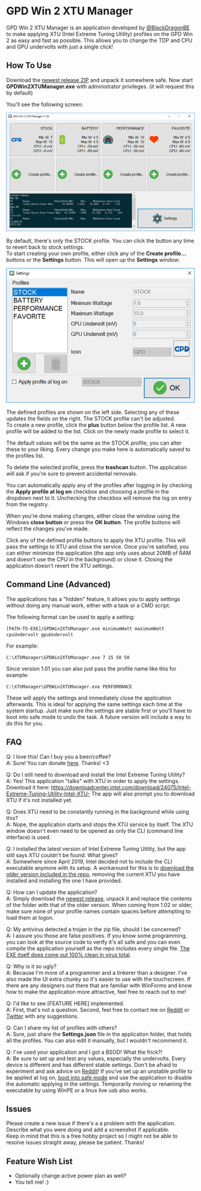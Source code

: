 # GPD Win 2 XTU Manager

GPD Win 2 XTU Manager is an application developed by [@BlackDragonBE](https://twitter.com/BlackDragonBE) to make applying XTU (Intel Extreme Tuning Utility) profiles on the GPD Win 2 as easy and fast as possible. This allows you to change the TDP and CPU and GPU undervolts with just a single click!

## How To Use

Download the [newest release ZIP](https://github.com/BlackDragonBE/GPDWin2XTUManager/releases) and unpack it somewhere safe. Now start **GPDWin2XTUManager.exe** with administrator privileges. (it will request this by default)  
  
You'll see the following screen:

![](Images/Main105.png)

By default, there's only the STOCK profile. You can click the button any time to revert back to stock settings.  
To start creating your own profile, either click any of the **Create profile...** buttons or the **Settings** button. This will open up the **Settings** window:

![](Images/Options105.png)

The defined profiles are shown on the left side. Selecting any of these updates the fields on the right. The STOCK profile can't be adjusted.  
To create a new profile, click the **plus** button below the profile list. A new profile will be added to the list. Click on the newly made profile to select it.

The default values will be the same as the STOCK profile, you can alter these to your liking. Every change you make here is automatically saved to the profiles list.

To delete the selected profile, press the **trashcan** button. The application will ask if you're sure to prevent accidental removals.

You can automatically apply any of the profiles after logging in by checking the **Apply profile at log on** checkbox and choosing a profile in the dropdown next to it. Unchecking the checkbox will remove the log on entry from the registry.

When you're done making changes, either close the window using the Windows **close button** or press the **OK button**. The profile buttons will reflect the changes you've made.

Click any of the defined profile buttons to apply the XTU profile. This will pass the settings to XTU and close the service. 
Once you're satisfied, you can either minimize the application (the app only uses about 20MB of RAM and doesn't use the CPU in the background) or close it. Closing the application doesn't revert the XTU settings.

## Command Line (Advanced)

The applications has a "hidden" feature, it allows you to apply settings without doing any manual work, either with a task or a CMD script.  

The following format can be used to apply a setting:

    [PATH-TO-EXE]/GPDWin2XTUManager.exe minimumWatt maximumWatt cpuUndervolt gpuUndervolt

For example:

    C:\XTUManager\GPDWin2XTUManager.exe 7 15 50 50

Since version 1.01 you can also just pass the profile name like this for example:

    C:\XTUManager\GPDWin2XTUManager.exe PERFORMANCE

These will apply the settings and immediately close the application afterwards. This is ideal for applying the same settings each time at the system startup. Just make sure the settings are stable first or you'll have to boot into safe mode to undo the task. A future version will include a way to do this for you.

## FAQ

Q: I love this! Can I buy you a beer/coffee?  
A: Sure! You can donate [here](https://www.paypal.me/blackdragonbe). Thanks! <3

Q: Do I still need to download and install the Intel Extreme Tuning Utility?  
A: Yes! This application "talks" with XTU in order to apply the settings. Download it here: https://downloadcenter.intel.com/download/24075/Intel-Extreme-Tuning-Utility-Intel-XTU-
The app will also prompt you to download XTU if it's not installed yet.  

Q: Does XTU need to be constantly running in the background while using this?  
A: Nope, the application starts and stops the XTU service by itself. The XTU window doesn't even need to be opened as only the CLI (command line interface) is used.

Q: I installed the latest version of Intel Extreme Tuning Utility, but the app still says XTU couldn't be found. What gives?  
A: Somewhere since April 2019, Intel decided not to include the CLI executable anymore with its setup. A workaround for this is to [download the older version included in the repo](https://github.com/BlackDragonBE/GPDWin2XTUManager/blob/master/XTU_Installer/XTU-Setup-6.4.1.25.exe), removing the current XTU you have installed and installing the one I have provided.

Q: How can I update the application?  
A: Simply download the [newest release](https://github.com/BlackDragonBE/GPDWin2XTUManager/releases), unpack it and replace the contents of the folder with that of the older version. When coming from 1.02 or older, make sure none of your profile names contain spaces before attempting to load them at logon.  
  
Q: My antivirus detected a trojan in the zip file, should I be concerned?  
A: I assure you those are false positives. If you know some programming, you can look at the source code to verify it's all safe and you can even compile the application yourself as the repo includes every single file. [The EXE itself does come out 100% clean in virus total](https://www.virustotal.com/#/file/ba977731854d83cd75122f2419c6be94df46483ebbaa097727d8f212430e4125/detection).
  
Q: Why is it so ugly?  
A: Because I'm more of a programmer and a tinkerer than a designer. I've also made the UI extra chunky so it's easier to use with the touchscreen. If there are any designers out there that are familiar with WinForms and know how to make the application more attractive, feel free to reach out to me! 

Q: I'd like to see [FEATURE HERE] implemented.  
A: First, that's not a question. Second, feel free to contact me on [Reddit](https://www.reddit.com/user/BlackDragonBE/) or [Twitter](https://twitter.com/BlackDragonBE) with any suggestions.

Q: Can I share my list of profiles with others?  
A: Sure, just share the **Settings.json** file in the application folder, that holds all the profiles. You can also edit it manually, but I wouldn't recommend it.

Q: I've used your application and I got a BSOD! What the frick?!  
A: Be sure to set up and test any values, especially the undervolts. Every device is different and has different stable settings. Don't be afraid to experiment and ask advice on [Reddit](https://www.reddit.com/r/gpdwin/)!
If you've set up an unstable profile to be applied at log on, [boot into safe mode](https://www.digitalcitizen.life/4-ways-boot-safe-mode-windows-10) and use the application to disable the automatic applying in the settings. Temporarily moving or renaming the executable by using WinPE or a linux live usb also works.

## Issues

Please create a new issue if there's a a problem with the application. Describe what you were doing and add a screenshot if applicable.  
Keep in mind that this is a free hobby project so I might not be able to resolve issues straight away, please be patient. Thanks!

## Feature Wish List

- Optionally change active power plan as well?
- You tell me! :)
